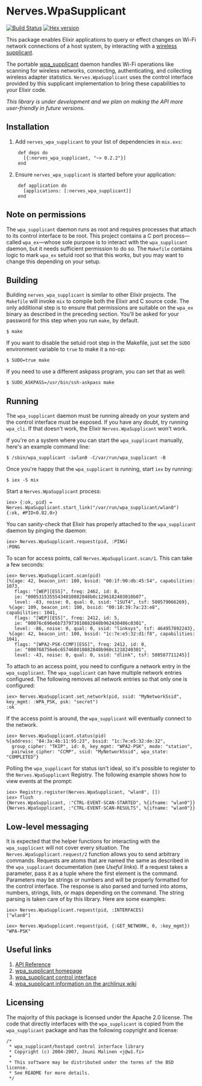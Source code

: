 # Nerves.WpaSupplicant
[![Build Status](https://travis-ci.org/nerves-project/nerves_wpa_supplicant.svg?branch=master)](https://travis-ci.org/nerves-project/nerves_wpa_supplicant)
[![Hex version](https://img.shields.io/hexpm/v/nerves_wpa_supplicant.svg "Hex version")](https://hex.pm/packages/nerves_wpa_supplicant)

This package enables Elixir applications to query or effect changes on Wi-Fi
network connections of a host system, by interacting with a [wireless
supplicant].

The portable [wpa_supplicant] daemon handles Wi-Fi operations like scanning for
wireless networks, connecting, authenticating, and collecting wireless adapter
statistics. `Nerves.WpaSupplicant` uses the control interface provided by this
supplicant implementation to bring these capabilities to your Elixir code.

*This library is under development and we plan on making the API more user-friendly in future versions.*

## Installation

1. Add `nerves_wpa_supplicant` to your list of dependencies in `mix.exs`:

        def deps do
          [{:nerves_wpa_supplicant, "~> 0.2.2"}]
        end

2. Ensure `nerves_wpa_supplicant` is started before your application:

        def application do
          [applications: [:nerves_wpa_supplicant]]
        end

## Note on permissions

The `wpa_supplicant` daemon runs as root and requires processes that attach to
its control interface to be root. This project contains a C port process—called
`wpa_ex`—whose sole purpose is to interact with the `wpa_supplicant` daemon,
but it needs sufficient permission to do so. The `Makefile` contains logic to
mark `wpa_ex` setuid root so that this works, but you may want to change this
depending on your setup.

## Building

Building `nerves_wpa_supplicant` is similar to other Elixir projects. The
`Makefile` will invoke `mix` to compile both the Elixir and C source code. The
only additional step is to ensure that permissions are suitable on the `wpa_ex`
binary as described in the preceding section. You'll be asked for your password
for this step when you run `make`, by default.

    $ make

If you want to disable the setuid root step in the Makefile, just set the `SUDO`
environment variable to `true` to make it a no-op:

    $ SUDO=true make

If you need to use a different askpass program, you can set that as well:

    $ SUDO_ASKPASS=/usr/bin/ssh-askpass make

## Running

The `wpa_supplicant` daemon must be running already on your system and the control
interface must be exposed. If you have any doubt, try running `wpa_cli`. If that
doesn't work, the Elixir `Nerves.WpaSupplicant` won't work.

If you're on a system where you can start the `wpa_supplicant` manually, here's
an example command line:

    $ /sbin/wpa_supplicant -iwlan0 -C/var/run/wpa_supplicant -B

Once you're happy that the `wpa_supplicant` is running, start `iex` by running:

    $ iex -S mix

Start a `Nerves.WpaSupplicant` process:

    iex> {:ok, pid} = Nerves.WpaSupplicant.start_link("/var/run/wpa_supplicant/wlan0")
    {:ok, #PID<0.82.0>}

You can sanity-check that Elixir has properly attached to the `wpa_supplicant`
daemon by pinging the daemon:

    iex> Nerves.WpaSupplicant.request(pid, :PING)
    :PONG

To scan for access points, call `Nerves.WpaSupplicant.scan/1`. This can take a few
seconds:

    iex> Nerves.WpaSupplicant.scan(pid)
    [%{age: 42, beacon_int: 100, bssid: "00:1f:90:db:45:54", capabilities: 1073,
       flags: "[WEP][ESS]", freq: 2462, id: 8,
       ie: "00053153555434010882848b0c1296182403010b07",
       level: -83, noise: 0, qual: 0, ssid: "1SUT4", tsf: 580579066269},
     %{age: 109, beacon_int: 100, bssid: "00:18:39:7a:23:e8", capabilities: 1041,
       flags: "[WEP][ESS]", freq: 2412, id: 5,
       ie: "00076c696e6b737973010882848b962430486c0301",
       level: -86, noise: 0, qual: 0, ssid: "linksys", tsf: 464957892243},
     %{age: 42, beacon_int: 100, bssid: "1c:7e:e5:32:d1:f8", capabilities: 1041,
       flags: "[WPA2-PSK-CCMP][ESS]", freq: 2412, id: 0,
       ie: "000768756e6c657468010882848b960c1218240301",
       level: -43, noise: 0, qual: 0, ssid: "dlink", tsf: 580587711245}]

To attach to an access point, you need to configure a network entry in the
`wpa_supplicant`. The `wpa_supplicant` can have multiple network entries
configured. The following removes all network entries so that only one is
configured:

    iex> Nerves.WpaSupplicant.set_network(pid, ssid: "MyNetworkSsid", key_mgmt: :WPA_PSK, psk: "secret")
    :ok

If the access point is around, the `wpa_supplicant` will eventually connect to
the network.

    iex> Nerves.WpaSupplicant.status(pid)
    %{address: "84:3a:4b:11:95:23", bssid: "1c:7e:e5:32:de:32",
      group_cipher: "TKIP", id: 0, key_mgmt: "WPA2-PSK", mode: "station",
      pairwise_cipher: "CCMP", ssid: "MyNetworkSsid", wpa_state: "COMPLETED"}

Polling the `wpa_supplicant` for status isn't ideal, so it's possible to
register to the `Nerves.WpaSupplicant` Registry. The following example shows how to view
events at the prompt:

    iex> Registry.register(Nerves.WpaSupplicant, "wlan0", [])
    iex> flush
    {Nerves.WpaSupplicant, :"CTRL-EVENT-SCAN-STARTED", %{ifname: "wlan0"}}
    {Nerves.WpaSupplicant, :"CTRL-EVENT-SCAN-RESULTS", %{ifname: "wlan0"}}

## Low-level messaging

It is expected that the helper functions for interacting with the `wpa_supplicant`
will not cover every situation. The `Nerves.WpaSupplicant.request/2` function allows
you to send arbitrary commands. Requests are atoms that are named the same as
described in the `wpa_supplicant` documentation (see *Useful links*). If a request
takes a parameter, pass it as a tuple where the first element is the command.
Parameters may be strings or numbers and will be properly formatted for the
control interface. The response is also parsed and turned into atoms, numbers,
strings, lists, or maps depending on the command. The string parsing is taken
care of by this library. Here are some examples:

    iex> Nerves.WpaSupplicant.request(pid, :INTERFACES)
    ["wlan0"]

    iex> Nerves.WpaSupplicant.request(pid, {:GET_NETWORK, 0, :key_mgmt})
    "WPA-PSK"

## Useful links

  1. [API Reference](https://hexdocs.pm/nerves_wpa_supplicant/api-reference.html)
  2. [wpa_supplicant homepage][wpa_supplicant]
  3. [wpa_supplicant control interface](http://w1.fi/wpa_supplicant/devel/ctrl_iface_page.html)
  4. [wpa_supplicant information on the archlinux wiki](https://wiki.archlinux.org/index.php/Wpa_supplicant)

## Licensing

The majority of this package is licensed under the Apache 2.0 license. The code
that directly interfaces with the `wpa_supplicant` is copied from the
`wpa_supplicant` package and has the following copyright and license:

```
/*
 * wpa_supplicant/hostapd control interface library
 * Copyright (c) 2004-2007, Jouni Malinen <j@w1.fi>
 *
 * This software may be distributed under the terms of the BSD license.
 * See README for more details.
 */
```

[wireless supplicant]: https://en.wikipedia.org/wiki/Wireless_supplicant
[wpa_supplicant]: http://w1.fi/wpa_supplicant/
